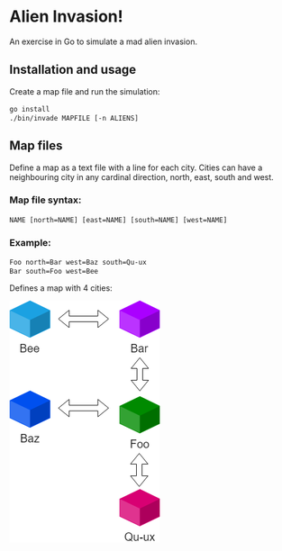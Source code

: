 # Alien Invasion!
An exercise in Go to simulate a mad alien invasion.

## Installation and usage
Create a map file and run the simulation:
```
go install
./bin/invade MAPFILE [-n ALIENS]
```


## Map files
Define a map as a text file with a line for each city.
Cities can have a neighbouring city in any cardinal direction, north, east, south and west.

### Map file syntax: 
```
NAME [north=NAME] [east=NAME] [south=NAME] [west=NAME]
```

### Example:
```
Foo north=Bar west=Baz south=Qu-ux
Bar south=Foo west=Bee
```

Defines a map with 4 cities:

![Map](doc/map_rendered.png)

